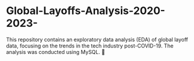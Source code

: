 # Global-Layoffs-Analysis-2020-2023-
This repository contains an exploratory data analysis (EDA) of global layoff data, focusing on the trends in the tech industry post-COVID-19. The analysis was conducted using MySQL. 🚀

